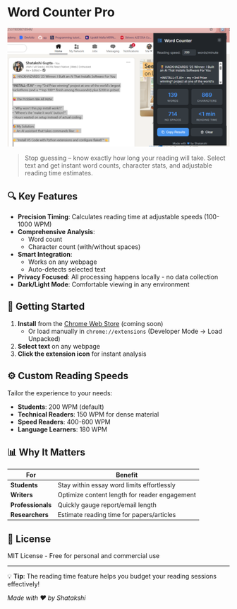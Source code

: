 # Word Counter Pro

![Extension Preview](ss.png)

> Stop guessing – know exactly how long your reading will take. Select text and get instant word counts, character stats, and adjustable reading time estimates.

## 🔍 Key Features

- **Precision Timing**: Calculates reading time at adjustable speeds (100-1000 WPM)
- **Comprehensive Analysis**: 
  - Word count
  - Character count (with/without spaces)
- **Smart Integration**:
  - Works on any webpage
  - Auto-detects selected text
- **Privacy Focused**: All processing happens locally - no data collection
- **Dark/Light Mode**: Comfortable viewing in any environment

## 🚀 Getting Started

1. **Install** from the [Chrome Web Store](#) (coming soon)
   - Or load manually in `chrome://extensions` (Developer Mode → Load Unpacked)
2. **Select text** on any webpage
3. **Click the extension icon** for instant analysis

## ⚙️ Custom Reading Speeds

Tailor the experience to your needs:
- **Students**: 200 WPM (default)
- **Technical Readers**: 150 WPM for dense material
- **Speed Readers**: 400-600 WPM
- **Language Learners**: 180 WPM

## 📊 Why It Matters

For | Benefit
---|---
**Students** | Stay within essay word limits effortlessly
**Writers** | Optimize content length for reader engagement
**Professionals** | Quickly gauge report/email length
**Researchers** | Estimate reading time for papers/articles

## 📜 License

MIT License - Free for personal and commercial use

---

💡 **Tip**: The reading time feature helps you budget your reading sessions effectively!

*Made with ❤️ by Shatakshi*
